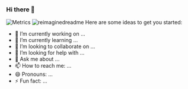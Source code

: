 ### Hi there 👋

![Metrics](https://metrics.lecoq.io/mdmk4os?template=classic&base.header=0&gists=1&lines=1&config.timezone=America%2FSao_Paulo)
<img src="https://myreadme.vercel.app/api/embed/mdmk4os?panels=userstatistics,toprepositories,toplanguages,commitgraph" alt="reimaginedreadme" />
Here are some ideas to get you started:

- 🔭 I’m currently working on ...
- 🌱 I’m currently learning ...
- 👯 I’m looking to collaborate on ...
- 🤔 I’m looking for help with ...
- 💬 Ask me about ...
- 📫 How to reach me: ...
- 😄 Pronouns: ...
- ⚡ Fun fact: ...
